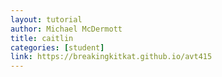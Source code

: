 ```yaml
---
layout: tutorial
author: Michael McDermott
title: caitlin
categories: [student]
link: https://breakingkitkat.github.io/avt415
---
```

